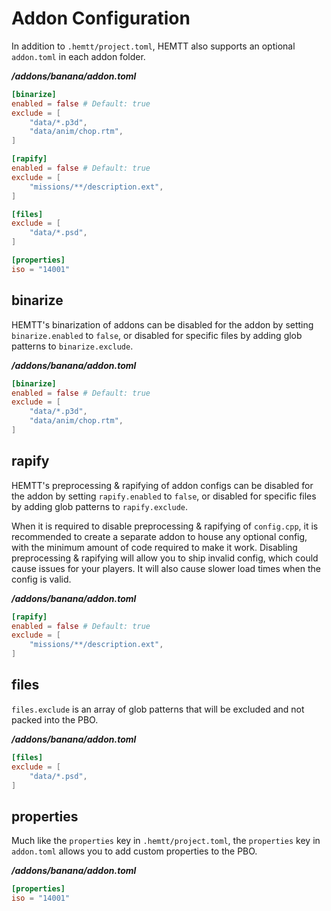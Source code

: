 # Addon Configuration

In addition to `.hemtt/project.toml`, HEMTT also supports an optional `addon.toml` in each addon folder.

**_/addons/banana/addon.toml_**

```toml
[binarize]
enabled = false # Default: true
exclude = [
    "data/*.p3d",
    "data/anim/chop.rtm",
]

[rapify]
enabled = false # Default: true
exclude = [
    "missions/**/description.ext",
]

[files]
exclude = [
    "data/*.psd",
]

[properties]
iso = "14001"
```

## binarize

HEMTT's binarization of addons can be disabled for the addon by setting `binarize.enabled` to `false`, or disabled for specific files by adding glob patterns to `binarize.exclude`.

**_/addons/banana/addon.toml_**

```toml
[binarize]
enabled = false # Default: true
exclude = [
    "data/*.p3d",
    "data/anim/chop.rtm",
]
```

## rapify

HEMTT's preprocessing & rapifying of addon configs can be disabled for the addon by setting `rapify.enabled` to `false`, or disabled for specific files by adding glob patterns to `rapify.exclude`.

When it is required to disable preprocessing & rapifying of `config.cpp`, it is recommended to create a separate addon to house any optional config, with the minimum amount of code required to make it work. Disabling preprocessing & rapifying will allow you to ship invalid config, which could cause issues for your players. It will also cause slower load times when the config is valid.

**_/addons/banana/addon.toml_**

```toml
[rapify]
enabled = false # Default: true
exclude = [
    "missions/**/description.ext",
]
```

## files

`files.exclude` is an array of glob patterns that will be excluded and not packed into the PBO.

**_/addons/banana/addon.toml_**

```toml
[files]
exclude = [
    "data/*.psd",
]
```

## properties

Much like the `properties` key in `.hemtt/project.toml`, the `properties` key in `addon.toml` allows you to add custom properties to the PBO.

**_/addons/banana/addon.toml_**

```toml
[properties]
iso = "14001"
```
